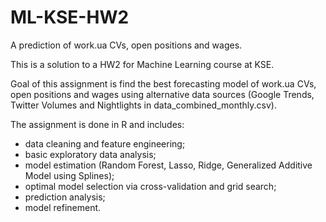 # ML-KSE-HW2

A prediction of work.ua CVs, open positions and wages.

This is a solution to a HW2 for Machine Learning course at KSE.

Goal of this assignment is find the best forecasting model of work.ua CVs, open positions and wages using alternative data sources (Google Trends, Twitter Volumes and Nightlights in data_combined_monthly.csv). 

The assignment is done in R and includes:
- data cleaning and feature engineering;
- basic exploratory data analysis;
- model estimation (Random Forest, Lasso, Ridge, Generalized Additive Model using Splines);
- optimal model selection via cross-validation and grid search;
- prediction analysis;
- model refinement.
